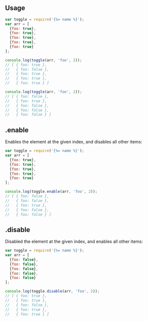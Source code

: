 ## Usage

```js
var toggle = require('{%= name %}');
var arr = [
  {foo: true},
  {foo: true},
  {foo: true},
  {foo: true},
  {foo: true}
];

console.log(toggle(arr, 'foo', 2));
// [ { foo: true },
//   { foo: false },
//   { foo: true },
//   { foo: true },
//   { foo: true } ]

console.log(toggle(arr, 'foo', 2));
// [ { foo: false },
//   { foo: true },
//   { foo: false },
//   { foo: false },
//   { foo: false } ]
```

## .enable

Enables the element at the given index, and disables all other items:

```js
var toggle = require('{%= name %}');
var arr = [
  {foo: true},
  {foo: true},
  {foo: true},
  {foo: true},
  {foo: true}
];

console.log(toggle.enable(arr, 'foo', 2));
// [ { foo: false },
//   { foo: false },
//   { foo: true },
//   { foo: false },
//   { foo: false } ]
```

## .disable

Disabled the element at the given index, and enables all other items:

```js
var toggle = require('{%= name %}');
var arr = [
  {foo: false},
  {foo: false},
  {foo: false},
  {foo: false},
  {foo: false}
];

console.log(toggle.disable(arr, 'foo', 2));
// [ { foo: true },
//   { foo: true },
//   { foo: false },
//   { foo: true },
//   { foo: true } ]
```

